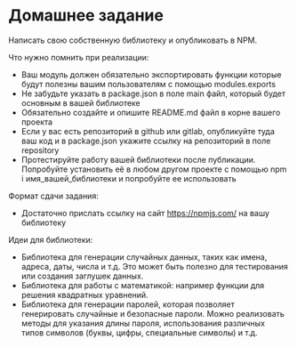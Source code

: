 # Домашнее задание

Написать свою собственную библиотеку и опубликовать в NPM.

Что нужно помнить при реализации:

- Ваш модуль должен обязательно экспортировать функции которые будут полезны вашим пользователям с помощью modules.exports
- Не забудьте указать в package.json в поле main файл, который будет основным в вашей библиотеке
- Обязательно создайте и опишите README.md файл в корне вашего проекта
- Если у вас есть репозиторий в github или gitlab, опубликуйте туда ваш код и в package.json укажите ссылку на репозиторий в поле repository
- Протестируйте работу вашей библиотеки после публикации. Попробуйте установить её в любом другом проекте с помощью npm i имя_вашей_библиотеки и попробуйте ее использовать

Формат сдачи задания:
- Достаточно прислать ссылку на сайт https://npmjs.com/ на вашу библиотеку

Идеи для библиотеки:

- Библиотека для генерации случайных данных, таких как имена, адреса, даты, числа и т.д. Это может быть полезно для тестирования или создания заглушек данных.
- Библиотека для работы с математикой: например функции для решения квадратных уравнений.
- Библиотека для генерации паролей, которая позволяет генерировать случайные и безопасные пароли. Можно реализовать методы для указания длины пароля, использования различных типов символов (буквы, цифры, специальные символы) и т.д.